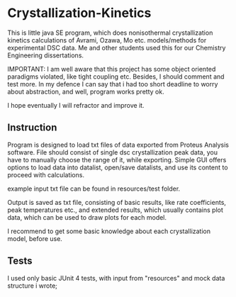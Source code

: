 # Crystallization-Kinetics

This is little java SE program, which does nonisothermal crystallization kinetics calculations of Avrami, Ozawa, Mo etc. models/methods for experimental DSC data. Me and other students used this for our Chemistry Engineering dissertations. 

IMPORTANT: I am well aware that this project has some object oriented paradigms violated, like tight coupling etc. Besides, I should comment and test more. In my defence I can say that i had too short deadline to worry about abstraction, and well, program works pretty ok.

I hope eventually I will refractor and improve it.


## Instruction

Program is designed to load txt files of data exported from Proteus Analysis software. File should consist of single dsc crystallization peak data, you have to manually choose the range of it, while exporting. Simple GUI offers options to load data into datalist, open/save datalists, and use its content to proceed with calculations. 

example input txt file can be found in resources/test folder.

Output is saved as txt file, consisting of basic results, like rate coefficients, peak temperatures etc., and extended results, which usually contains plot data, which can be used to draw plots for each model.

I recommend to get some basic knowledge about each crystallization model, before use. 

## Tests

I used only basic JUnit 4 tests, with input from "resources" and mock data structure i wrote;

